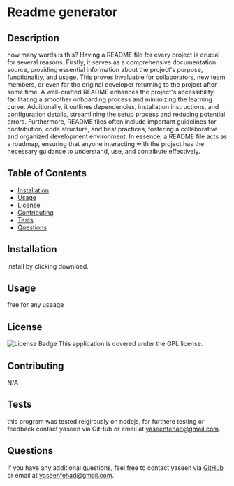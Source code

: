 
# Readme generator

## Description
how many words is this? Having a README file for every project is crucial for several reasons. Firstly, it serves as a comprehensive documentation source, providing essential information about the project's purpose, functionality, and usage. This proves invaluable for collaborators, new team members, or even for the original developer returning to the project after some time. A well-crafted README enhances the project's accessibility, facilitating a smoother onboarding process and minimizing the learning curve. Additionally, it outlines dependencies, installation instructions, and configuration details, streamlining the setup process and reducing potential errors. Furthermore, README files often include important guidelines for contribution, code structure, and best practices, fostering a collaborative and organized development environment. In essence, a README file acts as a roadmap, ensuring that anyone interacting with the project has the necessary guidance to understand, use, and contribute effectively.

## Table of Contents
* [Installation](#installation)
* [Usage](#usage)
* [License](#license)
* [Contributing](#contributing)
* [Tests](#tests)
* [Questions](#questions)

## Installation
install by clicking download.

## Usage
free for any useage 

## License
![License Badge](https://img.shields.io/badge/license-GPL-brightgreen)
This application is covered under the GPL license.

## Contributing
N/A

## Tests
this program was tested reigirously on nodejs, for furthere testing or feedback contact yaseen via GitHub or email at yaseenfehad@gmail.com.

## Questions
If you have any additional questions, feel free to contact yaseen via [GitHub](https://github.com/yasfeh12) or email at yaseenfehad@gmail.com.
